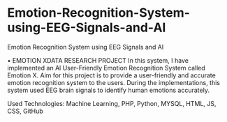 # Emotion-Recognition-System-using-EEG-Signals-and-AI
Emotion Recognition System using EEG Signals and AI

• EMOTION XDATA RESEARCH PROJECT
In this system, I have implemented an Al User-Friendly Emotion Recognition System called Emotion X. Aim for this project is to provide a user-friendly and accurate emotion recognition system to the users. During the implementations, this system used EEG brain signals to identify human emotions accurately.

Used Technologies: Machine Learning, PHP, Python, MYSQL, HTML, JS, CSS, GitHub
